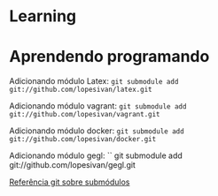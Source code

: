 # Learning

# Aprendendo programando

Adicionando módulo Latex:
``
git submodule add git://github.com/lopesivan/latex.git
``

Adicionando módulo vagrant:
``
git submodule add git://github.com/lopesivan/vagrant.git
``

Adicionando módulo docker:
``
git submodule add git://github.com/lopesivan/docker.git
``

Adicionando módulo gegl:
``
git submodule add git://github.com/lopesivan/gegl.git

[Referência git sobre submódulos](http://chrisjean.com/2009/04/20/git-submodules-adding-using-removing-and-updating/)
